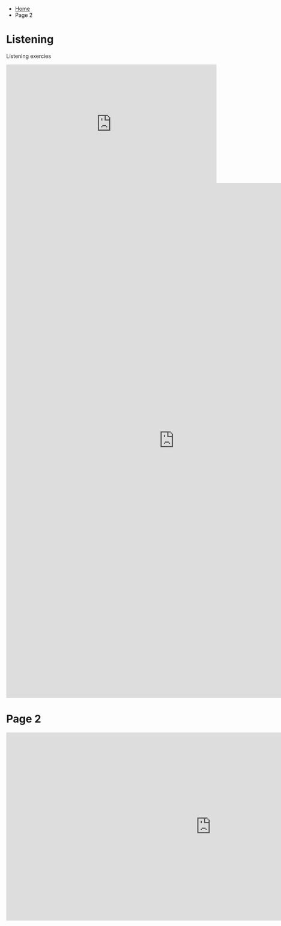 
<ul class="breadcrumb">
  <li><a href="index.html">Home</a></li>
  <li>Page 2</li>
</ul>

<h1>Listening </h1>
<p> Listening exercies</p>
<iframe width="560" height="315" src="https://www.youtube.com/embed/X5kmM98iklo?rel=0" frameborder="0" allowfullscreen></iframe>
<iframe src="https://h5p.org/h5p/embed/136139" width="893" height="1368" frameborder="0" allowfullscreen="allowfullscreen"></iframe><script src="https://h5p.org/sites/all/modules/h5p/library/js/h5p-resizer.js" charset="UTF-8"></script>


<body>
<h1> Page 2</h1>




<iframe src="https://h5p.org/h5p/embed/168549" width="1090" height="500" frameborder="0" allowfullscreen="allowfullscreen"></iframe><script src="https://h5p.org/sites/all/modules/h5p/library/js/h5p-resizer.js" charset="UTF-8"></script>
